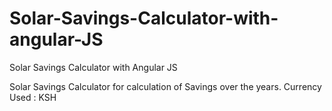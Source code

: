 # Solar-Savings-Calculator-with-angular-JS
Solar Savings Calculator with Angular JS

Solar Savings Calculator for calculation of Savings over the years.
Currency Used : KSH
